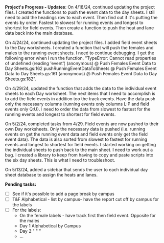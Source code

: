 **Project's Progress - Updates:**
On 4/18/24, continued updating the project files.
I created the functions to push the event data to the day sheets.
I still need to add the headings row to each event.
Then find out if it's putting the events by order. Fastest to slowest for running events and longest to shortest for field events.
Then create a function to push the heat and lane data back into the main database.

On 4/24/24, continued updating the project files.
I added field event sheets to the Day worksheets.
I created a function that will push the females and males to the running event sheets. I need to continue debugging. I get the following error when I run the function, "TypeError: Cannot read properties of undefined (reading 'event')
(anonymous)	@ Push Females Event Data to Day Sheets.gs:162
pushRunningEventDataToSheets	@ Push Females Event Data to Day Sheets.gs:161
(anonymous)	@ Push Females Event Data to Day Sheets.gs:182".

On 4/29/24, updated the function that adds the data to the individual event sheets to each Day worksheet. The next items that I need to accomplish is to add the field events in addition too the track events. Have the data push only the necessary columns (running events only columns L:P and field events only Q:U). I need to order the data from slowest to fastest for the running events and longest to shortest for field events.

On 5/2/24, completed tasks from 4/29. Field events are now pushed to their own Day worksheets. Only the necessary data is pushed (i.e. running events on get the running event data and field events only get the field event data). The data is also sorted from slowest to fastest for running events and longest to shortest for field events.
I started working on getting the individual sheets to push back to the main sheet. I need to work out a bug.
I created a library to keep from having to copy and paste scripts into the six day sheets. This is what I need to troubleshoot.

On 5/13/24, added a sidebar that sends the user to each individual day sheet database to assign the heats and lanes.

**Pending tasks:**

- [ ] See if it's possible to add a page break by campus
- [ ] T&F Alphabetical - list by campus- have the report cut off by campus for the labels
- [ ] For the labels:
    * On the female labels - have track first then field event. Opposite for the males
    * Day 1 Alphabetical by Campus
    * Day 2 "             "   "
    * ...
